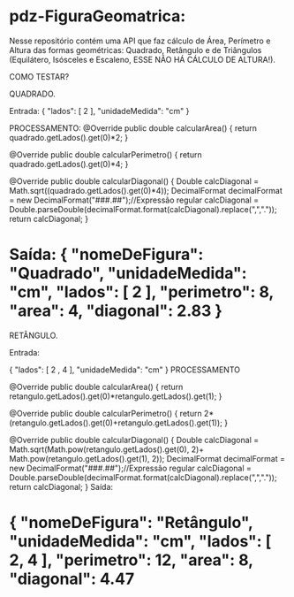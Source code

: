# pdz-FiguraGeomatrica:

Nesse repositório contém uma API que faz cálculo de Área, Perímetro e Altura das formas geométricas: 
Quadrado, Retângulo e de Triângulos (Equilátero, Isósceles e Escaleno, ESSE NÃO HÁ CÁLCULO DE ALTURA!).

COMO TESTAR?

QUADRADO.

Entrada:
{
  "lados": [
    2
  ],
  "unidadeMedida": "cm"
}

PROCESSAMENTO:
@Override
public double calcularArea() {
   return quadrado.getLados().get(0)*2;
}

@Override
public double calcularPerimetro() {
   return quadrado.getLados().get(0)*4;
}

@Override
public double calcularDiagonal() {
   Double calcDiagonal = Math.sqrt((quadrado.getLados().get(0)*4));
   DecimalFormat decimalFormat = new DecimalFormat("###.##");//Expressão regular
   calcDiagonal = Double.parseDouble(decimalFormat.format(calcDiagonal).replace(",","."));
   return calcDiagonal;
}

Saída:
{
  "nomeDeFigura": "Quadrado",
  "unidadeMedida": "cm",
  "lados": [
    2
  ],
  "perimetro": 8,
  "area": 4,
  "diagonal": 2.83
}
===================================================================================================

RETÂNGULO.

Entrada:

{
  "lados": [
    2 , 4
  ],
  "unidadeMedida": "cm"
}
PROCESSAMENTO 

@Override
public double calcularArea() {
   return retangulo.getLados().get(0)*retangulo.getLados().get(1);
}

@Override
public double calcularPerimetro() {
   return 2*(retangulo.getLados().get(0)+retangulo.getLados().get(1));
}

@Override
public double calcularDiagonal() {
   Double calcDiagonal = Math.sqrt(Math.pow(retangulo.getLados().get(0), 2)+ Math.pow(retangulo.getLados().get(1), 2));
   DecimalFormat decimalFormat = new DecimalFormat("###.##");//Expressão regular
   calcDiagonal = Double.parseDouble(decimalFormat.format(calcDiagonal).replace(",","."));
   return calcDiagonal;
}
Saída:

{
  "nomeDeFigura": "Retângulo",
  "unidadeMedida": "cm",
  "lados": [
    2,
    4
  ],
  "perimetro": 12,
  "area": 8,
  "diagonal": 4.47
===================================================================================================

